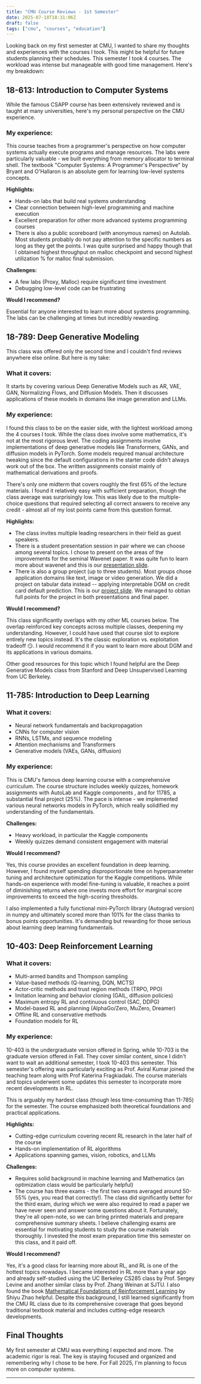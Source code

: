 ```yaml
---
title: "CMU Course Reviews - 1st Semester"
date: 2025-07-18T18:31:06Z
draft: false
tags: ["cmu", "courses", "education"]
---
```



Looking back on my first semester at CMU, I wanted to share my thoughts and experiences with the courses I took. This might be helpful for future students planning their schedules. This semester I took 4 courses. The workload was intense but manageable with good time management. Here's my breakdown:

## 18-613: Introduction to Computer Systems

While the famous CSAPP course has been extensively reviewed and is taught at many universities, here's my personal perspective on the CMU experience.

### My experience:
This course teaches from a programmer's perspective on how computer systems actually execute programs and manage resources. The labs were particularly valuable - we built everything from memory allocator to terminal shell. The textbook "Computer Systems: A Programmer's Perspective" by Bryant and O'Hallaron is an absolute gem for learning low-level systems concepts.

**Highlights:**
- Hands-on labs that build real systems understanding
- Clear connection between high-level programming and machine execution
- Excellent preparation for other more advanced systems programming courses
- There is also a public scoreboard (with anonymous names) on Autolab. Most students probably do not pay attention to the specific numbers as long as they get the points. I was quite surprised and happy though that I obtained highest throughput on malloc checkpoint and second highest utilization % for malloc final submission.

**Challenges:**
- A few labs (Proxy, Malloc) require significant time investment
- Debugging low-level code can be frustrating

**Would I recommend?** 

Essential for anyone interested to learn more about systems programming. The labs can be challenging at times but incredibly rewarding. 

## 18-789: Deep Generative Modeling

This class was offered only the second time and I couldn't find reviews anywhere else online. But here is my take:

### What it covers:
It starts by covering various Deep Generative Models such as AR, VAE, GAN, Normalizing Flows, and Diffusion Models. Then it discusses applications of these models in domains like image generation and LLMs.

### My experience:
I found this class to be on the easier side, with the lightest workload among the 4 courses I took. While the class does involve some mathematics, it's not at the most rigorous level. The coding assignments involve implementations of deep generative models like Transformers, GANs, and diffusion models in PyTorch. Some models required manual architecture tweaking since the default configurations in the starter code didn't always work out of the box. The written assignments consist mainly of mathematical derivations and proofs.

There's only one midterm that covers roughly the first 65% of the lecture materials. I found it relatively easy with sufficient preparation, though the class average was surprisingly low. This was likely due to the multiple-choice questions that required selecting all correct answers to receive any credit - almost all of my lost points came from this question format.

**Highlights:**
- The class invites multiple leading researchers in their field as guest speakers.
- There is a student presentation session in pair where we can choose among several topics. I chose to present on the areas of the improvements for the seminal Wavenet paper. It was quite fun to learn more about wavenet and this is our [presentation slide](/Wavenet_%20A%20Generative%20Model%20for%20Raw%20Audio.pdf).
- There is also a group project (up to three students). Most groups chose application domains like text, image or video generation. We did a project on tabular data instead -- applying interpretable DGM on credit card default prediction. This is our [project slide](/Interpretable_DGM_default_prediction.pdf). We managed to obtian full points for the project in both presentations and final paper.

**Would I recommend?** 

This class significantly overlaps with my other ML courses below. The overlap reinforced key concepts across multiple classes, deepening my understanding. However, I could have used that course slot to explore entirely new topics instead. It's the classic exploration vs. exploitation tradeoff 😏.  I would recommend it if you want to learn more about DGM and its applications in various domains.

Other good resources for this topic which I found helpful are the Deep Generative Models class from Stanford and Deep Unsupervised Learning from UC Berkeley. 

## 11-785: Introduction to Deep Learning

### What it covers:
- Neural network fundamentals and backpropagation
- CNNs for computer vision
- RNNs, LSTMs, and sequence modeling
- Attention mechanisms and Transformers
- Generative models (VAEs, GANs, diffusion)

### My experience:
This is CMU's famous deep learning course with a comprehensive curriculum. The course structure includes weekly quizzes, homework assignments with AutoLab and Kaggle components , and for 11785, a substantial final project (25%). The pace is intense - we implemented various neural networks models in PyTorch, which really solidified my understanding of the fundamentals.


**Challenges:**
- Heavy workload, in particular the Kaggle components
- Weekly quizzes demand consistent engagement with material


**Would I recommend?** 

Yes, this course provides an excellent foundation in deep learning. However, I found myself spending disproportionate time on hyperparameter tuning and architecture optimization for the Kaggle competitions. While hands-on experience with model fine-tuning is valuable, it reaches a point of diminishing returns where one invests more effort for marginal score improvements to exceed the high-scoring thresholds.

I also implemented a fully functional mini-PyTorch library (Autograd version) in numpy and ultimately scored more than 101% for the class thanks to bonus points opportunities. It's demanding but rewarding for those serious about learning deep learning fundamentals.

## 10-403: Deep Reinforcement Learning

### What it covers:
- Multi-armed bandits and Thompson sampling
- Value-based methods (Q-learning, DQN, MCTS)
- Actor-critic methods and trust region methods (TRPO, PPO)
- Imitation learning and behavior cloning (GAIL, diffusion policies)
- Maximum entropy RL and continuous control (SAC, DDPG)
- Model-based RL and planning (AlphaGo/Zero, MuZero, Dreamer)
- Offline RL and conservative methods
- Foundation models for RL 

### My experience:
10-403 is the undergraduate version offered in Spring, while 10-703 is the graduate version offered in Fall. They cover similar content, since I didn't want to wait an additional semester, I took 10-403 this semester. This semester's offering was particularly exciting as Prof. Aviral Kumar joined the teaching team along with Prof Katerina Fragkiadaki. The course materials and topics underwent some updates this semester to incorporate more recent developments in RL.

This is arguably my hardest class (though less time-consuming than 11-785) for the semester. The course emphasized both theoretical foundations and practical applications.

**Highlights:**
- Cutting-edge curriculum covering recent RL research in the later half of the course
- Hands-on implementation of RL algorithms
- Applications spanning games, vision, robotics, and LLMs 

**Challenges:**
- Requires solid background in machine learning and Mathematics (an optimization class would be particularly helpful)
- The course has three exams - the first two exams averaged around 50-55% (yes, you read that correctly!). The class did significantly better for the third exam, during which we were also required to read a paper we have never seen and answer some questions about it. Fortunately, they're all open-note, so we can bring printed materials and prepare comprehensive summary sheets. I believe challenging exams are essential for motivating students to study the course materials thoroughly. I invested the most exam preparation time this semester on this class, and it paid off.

**Would I recommend?** 

Yes, it's a good class for learning more about RL, and RL is one of the hottest topics nowadays. I became interested in RL more than a year ago and already self-studied using the UC Berkeley CS285 class by Prof. Sergey Levine and another similar class by Prof. Zhang Weinan at SJTU. I also found the book [Mathematical Foundations of Reinforcement Learning](https://github.com/MathFoundationRL/Book-Mathematical-Foundation-of-Reinforcement-Learning) by Shiyu Zhao helpful. Despite this background, I still learned significantly from the CMU RL class due to its comprehensive coverage that goes beyond traditional textbook material and includes cutting-edge research developments.


## Final Thoughts

My first semester at CMU was everything I expected and more. The academic rigor is real. The key is staying focused and organized and remembering why I chose to be here. For Fall 2025, I'm planning to focus more on computer systems.

---